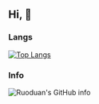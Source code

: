 <!--
**Chad97/Chad97** is a ✨ _special_ ✨ repository because its `README.md` (this file) appears on your GitHub profile.

Here are some ideas to get you started:

- 🔭 I’m currently working on ...
- 🌱 I’m currently learning ...
- 👯 I’m looking to collaborate on ...
- 🤔 I’m looking for help with ...
- 💬 Ask me about ...
- 📫 How to reach me: ...
- 😄 Pronouns: ...
- ⚡ Fun fact: ...
-->

## Hi, 👋

### Langs 

[![Top Langs](https://github-readme-stats.vercel.app/api/top-langs/?username=chad97&layout=compact)](https://github.com/Chad97)

### Info
![Ruoduan's GitHub info](https://github-readme-stats.vercel.app/api?username=chad97&bg_color=30,e96443,904e95&title_color=fff&text_color=fff)
